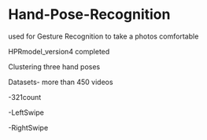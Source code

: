 # Hand-Pose-Recognition
used for Gesture Recognition to take a photos comfortable


HPRmodel_version4 completed

Clustering three hand poses

Datasets- more than 450 videos 

-321count


-LeftSwipe


-RightSwipe
